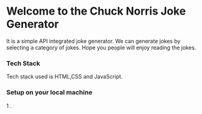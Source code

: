 # Welcome to the Chuck Norris Joke Generator
It is a simple API integrated joke generator. We can generate jokes by selecting a category of jokes. Hope you people will enjoy reading the jokes.

### Tech Stack 
Tech stack used is HTML,CSS and JavaScript.

### Setup on your local machine
1 .
